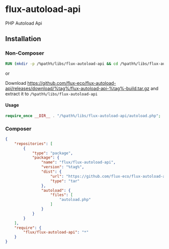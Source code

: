 # flux-autoload-api

PHP Autoload Api

## Installation

### Non-Composer

```dockerfile
RUN (mkdir -p /%path%/libs/flux-autoload-api && cd /%path%/libs/flux-autoload-api && wget -O - https://github.com/flux-eco/flux-autoload-api/releases/download/%tag%/flux-autoload-api-%tag%-build.tar.gz | tar -xz --strip-components=1)
```

or

Download https://github.com/flux-eco/flux-autoload-api/releases/download/%tag%/flux-autoload-api-%tag%-build.tar.gz and extract it to `/%path%/libs/flux-autoload-api`

#### Usage

```php
require_once __DIR__ . "/%path%/libs/flux-autoload-api/autoload.php";
```

### Composer

```json
{
    "repositories": [
        {
            "type": "package",
            "package": {
                "name": "flux/flux-autoload-api",
                "version": "%tag%",
                "dist": {
                    "url": "https://github.com/flux-eco/flux-autoload-api/releases/download/%tag%/flux-autoload-api-%tag%-build.tar.gz",
                    "type": "tar"
                },
                "autoload": {
                    "files": [
                        "autoload.php"
                    ]
                }
            }
        }
    ],
    "require": {
        "flux/flux-autoload-api": "*"
    }
}
```
